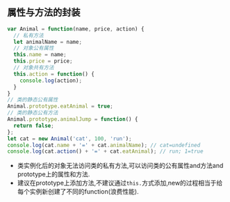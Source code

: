 ## 属性与方法的封装
```js
var Animal = function(name, price, action) {
  // 私有方法
  let animalName = name;
  // 对象公有属性
  this.name = name;
  this.price = price;
  // 对象共有方法
  this.action = function() {
    console.log(action);
  }
}
// 类的静态公有属性
Animal.prototype.eatAnimal = true;
// 类的静态公有方法
Animal.prototype.animalJump = function() {
  return false;
};
let cat = new Animal('cat', 100, 'run');
console.log(cat.name + '=' + cat.animalName); // cat=undefined
console.log(cat.action() + '=' + cat.eatAnimal); // run; 1=true
```
- 类实例化后的对象无法访问类的私有方法,可以访问类的公有属性and方法and prototype上的属性和方法.
- 建议在prototype上添加方法,不建议通过`this.`方式添加,new的过程相当于给每个实例新创建了不同的function(浪费性能).
